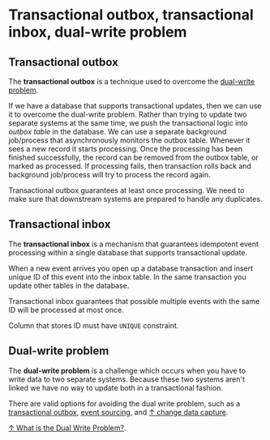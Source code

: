 # Transactional outbox, transactional inbox, dual-write problem

## Transactional outbox

The **transactional outbox** is a technique used to overcome the [dual-write problem](#dual-write-problem).

If we have a database that supports transactional updates, then we can use it to overcome the dual-write problem. Rather than trying to update two separate systems at the same time, we push the transactional logic into *outbox table* in the database. We can use a separate background job/process that asynchronously monitors the outbox table. Whenever it sees a new record it starts processing. Once the processing has been finished successfully, the record can be removed from the outbox table, or marked as processed. If processing fails, then transaction rolls back and background job/process will try to process the record again.

Transactional outbox guarantees at least once processing. We need to make sure that downstream systems are prepared to handle any duplicates.

## Transactional inbox

The **transactional inbox** is a mechanism that guarantees idempotent event processing within a single database that supports transactional update.

When a new event arrives you open up a database transaction and insert unique ID of this event into the inbox table. In the same transaction you update other tables in the database.

Transactional inbox guarantees that possible multiple events with the same ID will be processed at most once.

Column that stores ID must have `UNIQUE` constraint.

## Dual-write problem

The **dual-write problem** is a challenge which occurs when you have to write data to two separate systems. Because these two systems aren't linked we have no way to update both in a transactional fashion.

There are valid options for avoiding the dual write problem, such as a [transactional outbox](#transactional-outbox), [event sourcing](/design/event-sourcing.md), and [↑ change data capture](https://en.wikipedia.org/wiki/Change_data_capture).

[↑ What is the Dual Write Problem?](https://www.youtube.com/watch?v=FpLXCBr7ucA).
